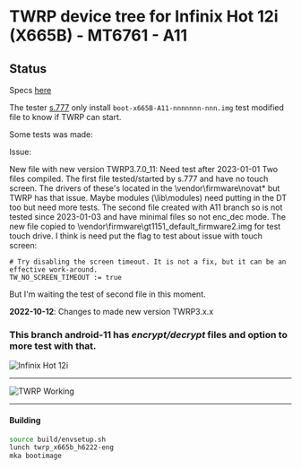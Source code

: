 # TWRP device tree for Infinix Hot 12i (X665B) - MT6761 - A11

## Status

Specs [here](https://www.gsmarena.com/infinix_hot_12i-11473.php)

The tester [s.777](https://4pda.to/forum/index.php?showuser=4635974) only install `boot-x665B-A11-nnnnnnn-nnn.img` test modified file to know if TWRP can start.

Some tests was made:

Issue: 

New file with new version TWRP3.7.0_11: Need test after 2023-01-01
Two files compiled. The first file tested/started by s.777 and have no touch screen. The drivers of these's located in the \vendor\firmware\novat* but TWRP has that issue. Maybe modules (\lib\modules) need putting in the DT too but need more tests.
The second file created with A11 branch so is not tested since 2023-01-03 and have minimal files so not enc_dec mode. The new file copied to \vendor\firmware\gt1151_default_firmware2.img for test touch drive.
I think is need put the flag to test about issue with touch screen:
```
# Try disabling the screen timeout. It is not a fix, but it can be an effective work-around.
TW_NO_SCREEN_TIMEOUT := true
```
But I'm waiting the test of second file in this moment.

****2022-10-12****: Changes to made new version TWRP3.x.x

### This branch android-11 has ***encrypt/decrypt*** files and option to more test with that.

![Infinix Hot 12i](https://fdn2.gsmarena.com/vv/pics/infinix/infinix-hot-12i-1.jpg)

-----

![TWRP Working](https://github.com/lopestom/twrp_device_infinix_x697/blob/android-11/picture/TWRP-IN_11_Pro-MT6871.png?raw=true)

-----
#### Building

```bash
source build/envsetup.sh
lunch twrp_x665b_h6222-eng
mka bootimage
```

